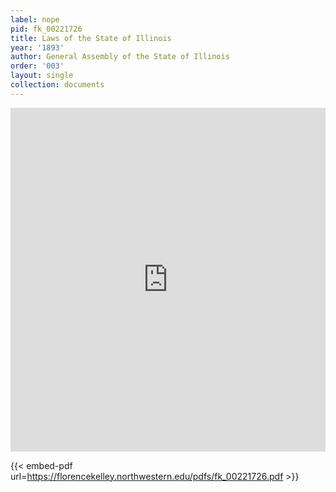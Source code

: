 ```yaml
---
label: nope
pid: fk_00221726
title: Laws of the State of Illinois
year: '1893'
author: General Assembly of the State of Illinois
order: '003'
layout: single
collection: documents
---
```

<iframe src="https://northwestern.app.box.com/embed/s/tnm9zw61b4plavfaofkiauspy563xnub?sortColumn=date&view=list" width="100%" height="550" frameborder="0" allowfullscreen webkitallowfullscreen msallowfullscreen></iframe>


{{< embed-pdf url=https://florencekelley.northwestern.edu/pdfs/fk_00221726.pdf >}}
